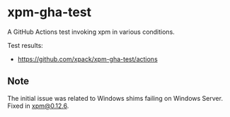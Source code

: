 # xpm-gha-test

A GitHub Actions test invoking xpm in various conditions.

Test results:

- <https://github.com/xpack/xpm-gha-test/actions>

## Note

The initial issue was related to Windows shims failing on Windows Server. Fixed in xpm@0.12.6.
